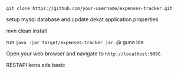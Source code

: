

`git clone https://github.com/your-username/expenses-tracker.git`


setup mysql database and update dekat application.properties


mvn clean install


run `java -jar target/expenses-tracker.jar`. @ guna ide


Open your web browser and navigate to `http://localhost:9090`.


RESTAPI kena ada basic

